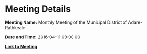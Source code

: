 # Meeting Details

**Meeting Name:** Monthly Meeting of the Municipal District of Adare-Rathkeale

**Date and Time:** 2016-04-11 09:00:00

**[Link to Meeting](https://www.limerick.ie/council/whats-on/monthly-meeting-municipal-district-adare-rathkeale-24)**
